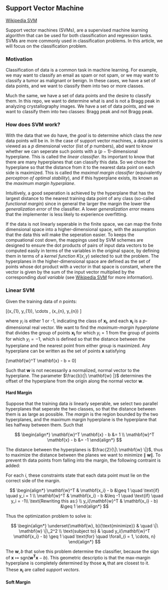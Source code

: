 ## Support Vector Machine

[Wikipedia SVM](https://en.wikipedia.org/wiki/Support_vector_machine)

Support vector machines (SVMs), are a supervised machine learning algorithm that can be used for both classification and regression tasks. SVMs are more commonly used in classification problems. In this article, we will focus on the classification problem.

### Motivation

Classification of data is a common task in machine learning. For example, we may want to classify an email as spam or not spam, or we may want to classify a tumor as malignant or benign. In these cases, we have a set of data points, and we want to classify them into two or more classes.

Much the same, we have a set of data points and the desire to classify them. In this repo, we want to determine what is and is not a Bragg peak in analyzing crystallography images. We have a set of data points, and we want to classify them into two classes: Bragg peak and not Bragg peak.

### How does SVM work?

With the data that we do have, the *goal* is to determine which class the *new* data points will be in. In the case of support vector machines, a data point is viewed as a $p$ dimensional vector (list of $p$ numbers), abd want to know whether we can seperate such points with a $(p-1)$-dimensional hyperplane. This is called the *linear classifier*. Its important to know that there are many hyperplanes that can classify this data. So we chose the hyperplane so that the distance from it to the nearest data point on each side is maximized. This is called the *maximal margin classifier* (equivalently *perceptron of optimal stability*), and if this hyperplane exists, its known as the *maximum margin hyperplane*.

Intuitively, a good seperation is achieved by the hyperplane that has the largest distance to the nearest training data point of any class (so-called *functional margin*) since in general the larger the margin the lower the *generalization error* of the classifier. A lower *generalization error* means that the implementer is less likely to experience overfitting.


If the data is not linearly seperable in the finite space, we can map the finite dimensional space into a higher-dimensional space, with the assumption that the data this will make the seperation easier. To keeps the compuational cost down, the mappings used by SVM schemes are designed to ensure the dot products of pairs of input data vectors to be computed easily in terms of the variables in the original space, by defining them in terms of a *kernel function* $K(x,y)$ selected to suit the problem. The hyperplanes in the higher-dimensional space are defined as the set of points whose dot product with a vector in that space is constant, where the vector is given by the sum of the input vector multiplied by the corresponding *dual variable* (see [Wikipedia SVM](https://en.wikipedia.org/wiki/Support_vector_machine) for more information).


### Linear SVM 

Given the training data of $n$ points: 

\[(x_{1}, y_{1}), \cdots , (x_{n}, y_{n}) \]

where $y_i$ is either 1 or -1, indicating the class of $\mathbf{x_i}$, and each $\mathbf{x_i}$ is a $p$-dimensional real vector. We want to find the *maximum-margin hyperplane* that divides the group of points $\mathbf{x_i}$ for which $y_i = 1$ from the group of points for which $y_i = -1$, which is defined so that the distance between the hyperplane and the nearest point from either group is maximized. Any hyperplane can be written as the set of points $\mathbf{x}$ satisfying 

\[\mathbf{w}^T \mathbf{x} - b = 0\]

Such that $\mathbf{w}$ is not necessarily a normalized, normal vector to the hyperplane. The parameter $\frac{b}{\|\ \mathbf{w} \|\}$ determines the offset of the hyperplane from the origin along the normal vector $\mathbf{w}$.

#### Hard Margin 

Suppose that the training data *is* linearly seperable, we select two parallel hyperplanes that seperate the two classes, so that the distance between them is as large as possible. The *margin* is the region bounded by the two hyperplanes, and the maximum margin hyperplane is the hyperplane that lies halfway between them. Such that 

$$
\begin{align*}
    \mathbf{w}^T \mathbf{x} - b &= 1 \\
    \mathbf{w}^T \mathbf{x} - b &= -1
\end{align*}
$$

The distance between the hyperplanes is $\frac{2}{\|\ \mathbf{w} \|}$, thus to maximize the distance between the planes we want to minimize $\|\ \mathbf{w} \|$. To prevent th data points from falling into the margin, the following contraint is added: 

For each $i$, these constraints state that each data point must lie on the correct side of the margin.

$$
\begin{align*}
    \mathbf{w}^T & \mathbf{x_i} - b &\geq 1 \quad \text{if} \quad y_i = 1 \\
    \mathbf{w}^T & \mathbf{x_i} - b &\leq -1 \quad \text{if} \quad y_i = -1\\
    \text{Rewriting this as:} \\
    y_i(\mathbf{w}^T & \mathbf{x_i} - b) &\geq 1
\end{align*}
$$

Thus the optimization problem to solve is:

$$
\begin{align*}
    \underset{\mathbf{w}, b}{\text{minimize}} & \quad  \|\ \mathbf{w} \|\_2^2 \\ 
    \text{subject to} & \quad y_i(\mathbf{w}^T \mathbf{x_i} - b) \geq 1 \quad \text{for} \quad \forall_{i = 1, \cdots, n}
\end{align*}
$$

The $\mathbf{w}, b$ that solve this problem determine the classifier, because the sign of $\mathbf{x} \mapsto \text{sgn}(\mathbf{w^T}\mathbf{x} - b)$. This geometric descriptio is that the max-margin hyperplane is completely determined by those $\mathbf{x_i}$ that are closest to it. These $\mathbf{x_i}$ are called *support vectors*.

#### Soft Margin

